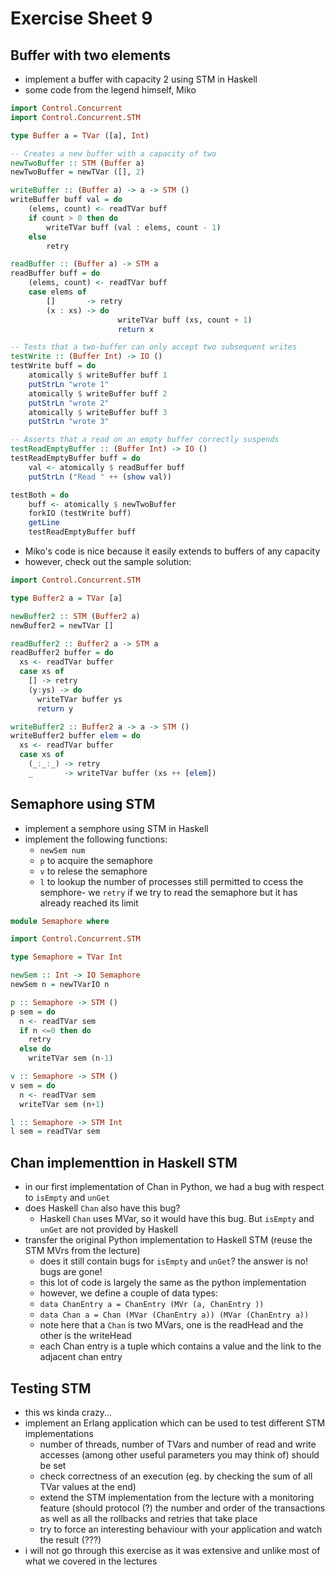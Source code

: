 # Exercise Sheet 9

## Buffer with two elements
- implement a buffer with capacity 2 using STM in Haskell
- some code from the legend himself, Miko

```hs
import Control.Concurrent
import Control.Concurrent.STM

type Buffer a = TVar ([a], Int)

-- Creates a new buffer with a capacity of two
newTwoBuffer :: STM (Buffer a)
newTwoBuffer = newTVar ([], 2)

writeBuffer :: (Buffer a) -> a -> STM ()
writeBuffer buff val = do
    (elems, count) <- readTVar buff
    if count > 0 then do
        writeTVar buff (val : elems, count - 1)
    else
        retry

readBuffer :: (Buffer a) -> STM a
readBuffer buff = do
    (elems, count) <- readTVar buff
    case elems of
        []       -> retry
        (x : xs) -> do
                        writeTVar buff (xs, count + 1)
                        return x

-- Tests that a two-buffer can only accept two subsequent writes
testWrite :: (Buffer Int) -> IO ()
testWrite buff = do
    atomically $ writeBuffer buff 1
    putStrLn "wrote 1"
    atomically $ writeBuffer buff 2
    putStrLn "wrote 2"
    atomically $ writeBuffer buff 3
    putStrLn "wrote 3"

-- Asserts that a read on an empty buffer correctly suspends
testReadEmptyBuffer :: (Buffer Int) -> IO ()
testReadEmptyBuffer buff = do
    val <- atomically $ readBuffer buff
    putStrLn ("Read " ++ (show val))

testBoth = do
    buff <- atomically $ newTwoBuffer
    forkIO (testWrite buff)
    getLine
    testReadEmptyBuffer buff
```

- Miko's code is nice because it easily extends to buffers of any capacity
- however, check out the sample solution:

```hs
import Control.Concurrent.STM

type Buffer2 a = TVar [a]

newBuffer2 :: STM (Buffer2 a)
newBuffer2 = newTVar []

readBuffer2 :: Buffer2 a -> STM a
readBuffer2 buffer = do
  xs <- readTVar buffer
  case xs of
    [] -> retry
    (y:ys) -> do
      writeTVar buffer ys
      return y

writeBuffer2 :: Buffer2 a -> a -> STM ()
writeBuffer2 buffer elem = do
  xs <- readTVar buffer
  case xs of
    (_:_:_) -> retry
    _       -> writeTVar buffer (xs ++ [elem])
```

## Semaphore using STM
- implement a semphore using STM in Haskell
- implement the following functions:
  - `newSem num`
  - `p` to acquire the semaphore
  - `v` to relese the semaphore
  - `l` to lookup the number of processes still permitted to ccess the semphore- we `retry` if we try to read the semaphore but it has already reached its limit

```hs
module Semaphore where

import Control.Concurrent.STM

type Semaphore = TVar Int

newSem :: Int -> IO Semaphore
newSem n = newTVarIO n

p :: Semaphore -> STM ()
p sem = do
  n <- readTVar sem
  if n <=0 then do
    retry
  else do
    writeTVar sem (n-1)

v :: Semaphore -> STM ()
v sem = do
  n <- readTVar sem
  writeTVar sem (n+1)

l :: Semaphore -> STM Int
l sem = readTVar sem
```

## Chan implementtion in Haskell STM
- in our first implementation of Chan in Python, we had a bug with respect to `isEmpty` and `unGet`
- does Haskell `Chan` also have this bug?
  - Haskell `Chan` uses MVar, so it would have this bug. But `isEmpty` and `unGet` are not provided by Haskell
- transfer the original Python implementation to Haskell STM (reuse the STM MVrs from the lecture)
  - does it still contain bugs for `isEmpty` and `unGet`? the answer is no! bugs are gone!
  - this lot of code is largely the same as the python implementation
  - however, we define a couple of data types:
  - `data ChanEntry a = ChanEntry (MVr (a, ChanEntry ))`
  - `data Chan a = Chan (MVar (ChanEntry a)) (MVar (ChanEntry a))`
  - note here that a `Chan` is two MVars, one is the readHead and the other is the writeHead
  - each Chan entry is a tuple which contains a value and the link to the adjacent chan entry

## Testing STM
- this ws kinda crazy...
- implement an Erlang application which can be used to test different STM implementations
  - number of threads, number of TVars and number of read and write accesses (among other useful parameters you may think of) should be set
  - check correctness of an execution (eg. by checking the sum of all TVar values at the end)
  - extend the STM implementation from the lecture with a monitoring feature (should protocol (?) the number and order of the transactions as well as all the rollbacks and retries that take place
  - try to force an interesting behaviour with your application and watch the result (???)
- i will not go through this exercise as it was extensive and unlike most of what we covered in the lectures

